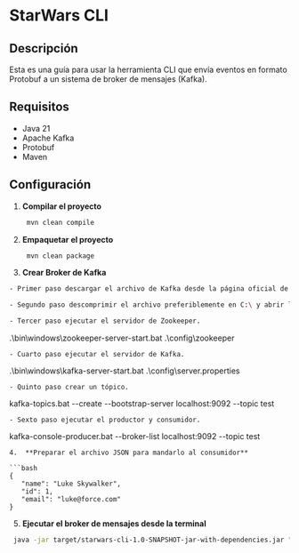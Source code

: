 # StarWars CLI

## Descripción

Esta es una guía para usar la herramienta CLI que envía eventos en formato Protobuf a un sistema de broker de mensajes (Kafka).

## Requisitos

- Java 21
- Apache Kafka
- Protobuf
- Maven

## Configuración

1. **Compilar el proyecto**

   ```bash
    mvn clean compile
    ```
2. **Empaquetar el proyecto**

   ```bash
    mvn clean package
    ```
3.  **Crear Broker de Kafka**

   ```bash
- Primer paso descargar el archivo de Kafka desde la página oficial de Apache Kafka.
   
- Segundo paso descomprimir el archivo preferiblemente en C:\ y abrir la terminal de comandos.
   
- Tercer paso ejecutar el servidor de Zookeeper.
  ```
  .\bin\windows\zookeeper-server-start.bat .\config\zookeeper
  ``` 
- Cuarto paso ejecutar el servidor de Kafka.
  ```
  .\bin\windows\kafka-server-start.bat .\config\server.properties
  ``` 
- Quinto paso crear un tópico.
  ```
   kafka-topics.bat --create --bootstrap-server localhost:9092 --topic test
  ```
- Sexto paso ejecutar el productor y consumidor.
  ```
  kafka-console-producer.bat --broker-list localhost:9092 --topic test
  ```
4.  **Preparar el archivo JSON para mandarlo al consumidor**

```bash
 {
     "name": "Luke Skywalker",
     "id": 1,
     "email": "luke@force.com"
 } 
 ```

5. **Ejecutar el broker de mensajes desde la terminal**

```bash
 java -jar target/starwars-cli-1.0-SNAPSHOT-jar-with-dependencies.jar "localhost:9092" "src/main/resources/person.json"
```


